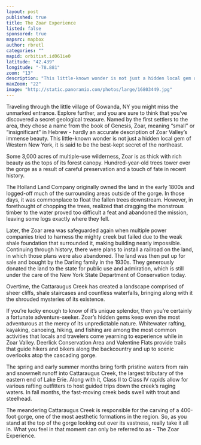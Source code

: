 ```yaml
---
layout: post
published: true
title: The Zoar Experience
listed: false
sponsored: true
mapsrc: mapbox
author: rbretl
categories: ""
mapid: orbitist.id061ie0
latitude: "42.439"
longitude: "-78.881"
zoom: "13"
description: "This little-known wonder is not just a hidden local gem of Western New York, it is said to be the best-kept secret of the northeast."
maxZoom: "22"
image: "http://static.panoramio.com/photos/large/16803449.jpg"
---
```


Traveling through the little village of Gowanda, NY you might miss the unmarked entrance. Explore further, and you are sure to think that you’ve discovered a secret geological treasure. Named by the first settlers to the area, they chose a name from the book of Genesis, Zoar, meaning “small” or “insignificant” in Hebrew - hardly an accurate description of Zoar Valley’s immense beauty. This little-known wonder is not just a hidden local gem of Western New York, it is said to be the best-kept secret of the northeast.

Some 3,000 acres of multiple-use wilderness, Zoar is as thick with rich beauty as the tops of its forest canopy. Hundred-year-old trees tower over the gorge as a result of careful preservation and a touch of fate in recent history.

The Holland Land Company originally owned the land in the early 1800s and logged-off much of the surrounding areas outside of the gorge. In those days, it was commonplace to float the fallen trees downstream. However, in forethought of chopping the trees, realized that dragging the monstrous timber to the water proved too difficult a feat and abandoned the mission, leaving some logs exactly where they fell.

Later, the Zoar area was safeguarded again when multiple power companies tried to harness the mighty creek but failed due to the weak shale foundation that surrounded it, making building nearly impossible. Continuing through history, there were plans to install a railroad on the land, in which those plans were also abandoned.  The land was then put up for sale and bought by the Darling family in the 1930s. They generously donated the land to the state for public use and admiration, which is still under the care of the New York State Department of Conservation today.

Overtime, the Cattaraugus Creek has created a landscape comprised of sheer cliffs, shale staircases and countless waterfalls, bringing along with it the shrouded mysteries of its existence.

If you’re lucky enough to know of it’s unique splendor, then you’re certainly a fortunate adventure-seeker. Zoar’s hidden gems keep even the most adventurous at the mercy of its unpredictable nature. Whitewater rafting, kayaking, canoeing, hiking, and fishing are among the most common activities that locals and travelers come yearning to experience while in Zoar Valley. Deerlick Conservation Area and Valentine Flats provide trails that guide hikers and bikers along the backcountry and up to scenic overlooks atop the cascading gorge.

The spring and early summer months bring forth pristine waters from rain and snowmelt runoff into Cattaraugus Creek, the largest tributary of the eastern end of Lake Erie. Along with it, Class II to Class IV rapids allow for various rafting outfitters to host guided trips down the creek’s raging waters. In fall months, the fast-moving creek beds swell with trout and steelhead.

The meandering Cattaraugus Creek is responsible for the carving of a 400-foot gorge, one of the most aesthetic formations in the region. So, as you stand at the top of the gorge looking out over its vastness, really take it all in. What you feel in that moment can only be referred to as - The Zoar Experience.  
